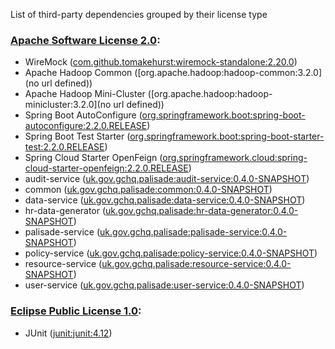 List of third-party dependencies grouped by their license type

### [Apache Software License 2.0](./licenses/apache_software_license_2.0.txt):
* WireMock ([com.github.tomakehurst:wiremock-standalone:2.20.0](http://wiremock.org))
* Apache Hadoop Common ([org.apache.hadoop:hadoop-common:3.2.0](no url defined))
* Apache Hadoop Mini-Cluster ([org.apache.hadoop:hadoop-minicluster:3.2.0](no url defined))
* Spring Boot AutoConfigure ([org.springframework.boot:spring-boot-autoconfigure:2.2.0.RELEASE](https://projects.spring.io/spring-boot/#/spring-boot-parent/spring-boot-autoconfigure))
* Spring Boot Test Starter ([org.springframework.boot:spring-boot-starter-test:2.2.0.RELEASE](https://projects.spring.io/spring-boot/#/spring-boot-parent/spring-boot-starters/spring-boot-starter-test))
* Spring Cloud Starter OpenFeign ([org.springframework.cloud:spring-cloud-starter-openfeign:2.2.0.RELEASE](https://projects.spring.io/spring-cloud))
* audit-service ([uk.gov.gchq.palisade:audit-service:0.4.0-SNAPSHOT](https://github.com/gchq/Palisade-services/tree/develop/audit-service))
* common ([uk.gov.gchq.palisade:common:0.4.0-SNAPSHOT](https://github.com/gchq/Palisade-common))
* data-service ([uk.gov.gchq.palisade:data-service:0.4.0-SNAPSHOT](https://github.com/gchq/Palisade-services/tree/develop/data-service))
* hr-data-generator ([uk.gov.gchq.palisade:hr-data-generator:0.4.0-SNAPSHOT](https://github.com/gchq/Palisade-examples/tree/develop/hr-data-generator))
* palisade-service ([uk.gov.gchq.palisade:palisade-service:0.4.0-SNAPSHOT](https://github.com/gchq/Palisade-services/tree/develop/palisade-service))
* policy-service ([uk.gov.gchq.palisade:policy-service:0.4.0-SNAPSHOT](https://github.com/gchq/Palisade-services/tree/develop/policy-service))
* resource-service ([uk.gov.gchq.palisade:resource-service:0.4.0-SNAPSHOT](https://github.com/gchq/Palisade-services/tree/develop/resource-service))
* user-service ([uk.gov.gchq.palisade:user-service:0.4.0-SNAPSHOT](https://github.com/gchq/Palisade-services/tree/develop/user-service))

### [Eclipse Public License 1.0](./licenses/eclipse_public_license_1.0.html):
* JUnit ([junit:junit:4.12](http://junit.org))
